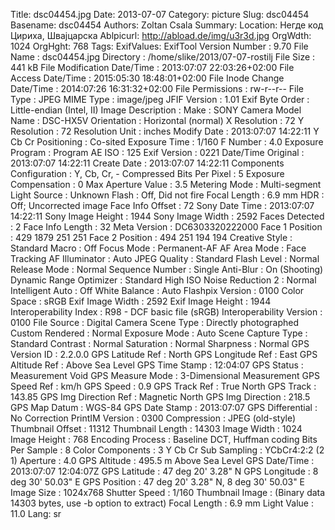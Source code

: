 Title: dsc04454.jpg
Date: 2013-07-07
Category: picture
Slug: dsc04454
Basename: dsc04454
Authors: Zoltan Csala
Summary:
Location: Негде код Цириха, Швајцарска
Ablpicurl: http://abload.de/img/u3r3d.jpg
OrgWdth: 1024
OrgHght: 768
Tags:
ExifValues: ExifTool Version Number : 9.70
            File Name : dsc04454.jpg
            Directory : /home/slike/2013/07-07-rostilj
            File Size : 441 kB
            File Modification Date/Time : 2013:07:07 22:03:26+02:00
            File Access Date/Time : 2015:05:30 18:48:01+02:00
            File Inode Change Date/Time : 2014:07:26 16:31:32+02:00
            File Permissions : rw-r--r--
            File Type : JPEG
            MIME Type : image/jpeg
            JFIF Version : 1.01
            Exif Byte Order : Little-endian (Intel, II)
            Image Description :
            Make : SONY
            Camera Model Name : DSC-HX5V
            Orientation : Horizontal (normal)
            X Resolution : 72
            Y Resolution : 72
            Resolution Unit : inches
            Modify Date : 2013:07:07 14:22:11
            Y Cb Cr Positioning : Co-sited
            Exposure Time : 1/160
            F Number : 4.0
            Exposure Program : Program AE
            ISO : 125
            Exif Version : 0221
            Date/Time Original : 2013:07:07 14:22:11
            Create Date : 2013:07:07 14:22:11
            Components Configuration : Y, Cb, Cr, -
            Compressed Bits Per Pixel : 5
            Exposure Compensation : 0
            Max Aperture Value : 3.5
            Metering Mode : Multi-segment
            Light Source : Unknown
            Flash : Off, Did not fire
            Focal Length : 6.9 mm
            HDR : Off; Uncorrected image
            Face Info Offset : 72
            Sony Date Time : 2013:07:07 14:22:11
            Sony Image Height : 1944
            Sony Image Width : 2592
            Faces Detected : 2
            Face Info Length : 32
            Meta Version : DC6303320222000
            Face 1 Position : 429 1879 251 251
            Face 2 Position : 494 251 194 194
            Creative Style : Standard
            Macro : Off
            Focus Mode : Permanent-AF
            AF Area Mode : Face Tracking
            AF Illuminator : Auto
            JPEG Quality : Standard
            Flash Level : Normal
            Release Mode : Normal
            Sequence Number : Single
            Anti-Blur : On (Shooting)
            Dynamic Range Optimizer : Standard
            High ISO Noise Reduction 2 : Normal
            Intelligent Auto : Off
            White Balance : Auto
            Flashpix Version : 0100
            Color Space : sRGB
            Exif Image Width : 2592
            Exif Image Height : 1944
            Interoperability Index : R98 - DCF basic file (sRGB)
            Interoperability Version : 0100
            File Source : Digital Camera
            Scene Type : Directly photographed
            Custom Rendered : Normal
            Exposure Mode : Auto
            Scene Capture Type : Standard
            Contrast : Normal
            Saturation : Normal
            Sharpness : Normal
            GPS Version ID : 2.2.0.0
            GPS Latitude Ref : North
            GPS Longitude Ref : East
            GPS Altitude Ref : Above Sea Level
            GPS Time Stamp : 12:04:07
            GPS Status : Measurement Void
            GPS Measure Mode : 3-Dimensional Measurement
            GPS Speed Ref : km/h
            GPS Speed : 0.9
            GPS Track Ref : True North
            GPS Track : 143.85
            GPS Img Direction Ref : Magnetic North
            GPS Img Direction : 218.5
            GPS Map Datum : WGS-84
            GPS Date Stamp : 2013:07:07
            GPS Differential : No Correction
            PrintIM Version : 0300
            Compression : JPEG (old-style)
            Thumbnail Offset : 11312
            Thumbnail Length : 14303
            Image Width : 1024
            Image Height : 768
            Encoding Process : Baseline DCT, Huffman coding
            Bits Per Sample : 8
            Color Components : 3
            Y Cb Cr Sub Sampling : YCbCr4:2:2 (2 1)
            Aperture : 4.0
            GPS Altitude : 495.5 m Above Sea Level
            GPS Date/Time : 2013:07:07 12:04:07Z
            GPS Latitude : 47 deg 20' 3.28" N
            GPS Longitude : 8 deg 30' 50.03" E
            GPS Position : 47 deg 20' 3.28" N, 8 deg 30' 50.03" E
            Image Size : 1024x768
            Shutter Speed : 1/160
            Thumbnail Image : (Binary data 14303 bytes, use -b option to extract)
            Focal Length : 6.9 mm
            Light Value : 11.0
Lang: sr

